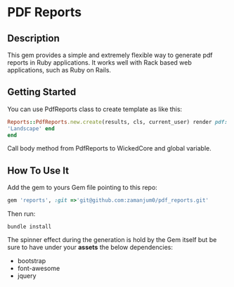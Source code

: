 # PDF Reports

## Description

This gem provides a simple and extremely flexible way to generate pdf reports in Ruby applications. It works well with Rack based web applications, such as Ruby on Rails.

## Getting Started

You can use PdfReports class to create template as like this:

```ruby
Reports::PdfReports.new.create(results, cls, current_user) render pdf: "file.pdf", page_size: current_user.paper_size, orientation:
'Landscape' end
end
```
Call body method from PdfReports to WickedCore and global variable.

## How To Use It

Add the gem to yours Gem file pointing to this repo:

```ruby
gem 'reports', :git =>'git@github.com:zamanjum0/pdf_reports.git'
```

Then run:

```
bundle install
```

The spinner effect during the generation is hold by the Gem itself but be sure to have under your **assets** the below dependencies:

- bootstrap
- font-awesome
- jquery
